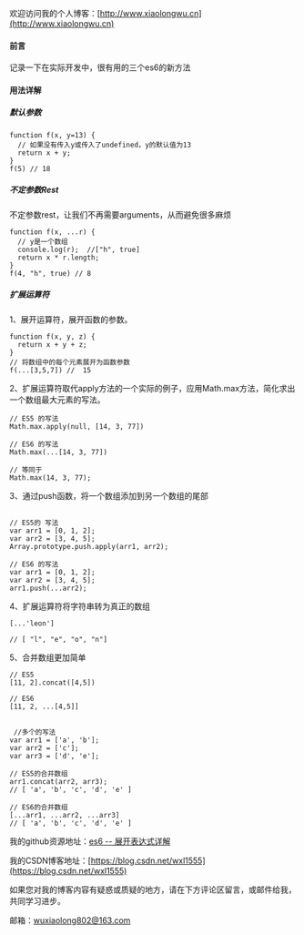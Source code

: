 欢迎访问我的个人博客：[http://www.xiaolongwu.cn](http://www.xiaolongwu.cn)
#### 前言
记录一下在实际开发中，很有用的三个es6的新方法
#### 用法详解
##### 默认参数
```
function f(x, y=13) {
  // 如果没有传入y或传入了undefined，y的默认值为13
  return x + y;
}
f(5) // 18
```

##### 不定参数Rest
不定参数rest，让我们不再需要arguments，从而避免很多麻烦
```
function f(x, ...r) {
  // y是一个数组
  console.log(r);  //["h", true]
  return x * r.length;
}
f(4, "h", true) // 8
```
##### 扩展运算符
1、展开运算符，展开函数的参数。

```
function f(x, y, z) {
  return x + y + z;
}
// 将数组中的每个元素展开为函数参数
f(...[3,5,7]) //  15

```

2、扩展运算符取代apply方法的一个实际的例子，应用Math.max方法，简化求出一个数组最大元素的写法。

```
// ES5 的写法
Math.max.apply(null, [14, 3, 77])
 
// ES6 的写法
Math.max(...[14, 3, 77])
 
// 等同于
Math.max(14, 3, 77);
```

3、通过push函数，将一个数组添加到另一个数组的尾部

```

// ES5的 写法
var arr1 = [0, 1, 2];
var arr2 = [3, 4, 5];
Array.prototype.push.apply(arr1, arr2);
 
// ES6 的写法
var arr1 = [0, 1, 2];
var arr2 = [3, 4, 5];
arr1.push(...arr2);

```

4、扩展运算符将字符串转为真正的数组

```
[...'leon']

// [ "l", "e", "o", "n"]
```

5、合并数组更加简单

```
// ES5
[11, 2].concat([4,5])

// ES6
[11, 2, ...[4,5]]
 
 
 //多个的写法
var arr1 = ['a', 'b'];
var arr2 = ['c'];
var arr3 = ['d', 'e'];
 
// ES5的合并数组
arr1.concat(arr2, arr3);
// [ 'a', 'b', 'c', 'd', 'e' ]
 
// ES6的合并数组
[...arr1, ...arr2, ...arr3]
// [ 'a', 'b', 'c', 'd', 'e' ]
```


我的github资源地址：[es6 -- 展开表达式详解]()

我的CSDN博客地址：[https://blog.csdn.net/wxl1555](https://blog.csdn.net/wxl1555)

如果您对我的博客内容有疑惑或质疑的地方，请在下方评论区留言，或邮件给我，共同学习进步。

邮箱：wuxiaolong802@163.com